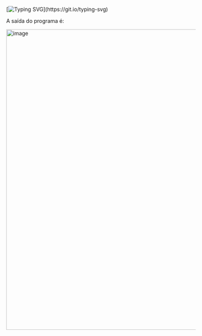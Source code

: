 [![Typing SVG](https://readme-typing-svg.herokuapp.com/?color=f7fobe&size=35&center=true&vCenter=true&width=1000&lines=;Exercício+seis!;Indrodução+a+programação+Kotlin;)](https://git.io/typing-svg)

A saída do programa é:

<img width="800" alt="image" src="https://github.com/Lehguanaes/Introducao_a_programacao_kotlin/assets/125403978/f937eade-c90e-4361-99e6-47344b28969c">
